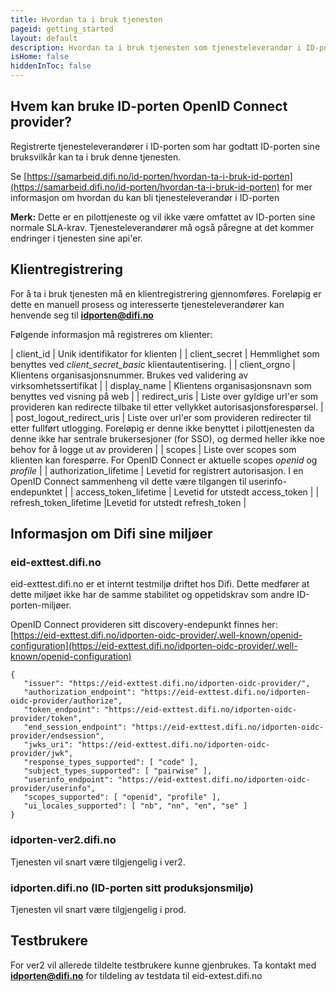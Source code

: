 ```yaml
---
title: Hvordan ta i bruk tjenesten
pageid: getting_started
layout: default
description: Hvordan ta i bruk tjenesten som tjenesteleverandør i ID-porten
isHome: false
hiddenInToc: false
---
```


## Hvem kan bruke ID-porten OpenID Connect provider?

Registrerte tjenesteleverandører i ID-porten som har godtatt ID-porten sine bruksvilkår kan ta i bruk denne tjenesten.

Se [https://samarbeid.difi.no/id-porten/hvordan-ta-i-bruk-id-porten](https://samarbeid.difi.no/id-porten/hvordan-ta-i-bruk-id-porten) for mer informasjon om hvordan du kan bli tjenesteleverandør i ID-porten

**Merk:** Dette er en pilottjeneste og vil ikke være omfattet av ID-porten sine normale SLA-krav. Tjenesteleverandører må også påregne at det kommer endringer i tjenesten sine api'er.

## Klientregistrering

For å ta i bruk tjenesten må en klientregistrering gjennomføres. Foreløpig er dette en manuell prosess og interesserte tjenesteleverandører kan henvende seg til **idporten@difi.no**

Følgende informasjon må registreres om klienter:

| client_id | Unik identifikator for klienten |
| client_secret | Hemmlighet som benyttes ved *client_secret_basic* klientautentisering. |
| client_orgno | Klientens organisasjonsnummer. Brukes ved validering av virksomhetssertifikat |
| display_name | Klientens organisasjonsnavn som benyttes ved visning på web |
| redirect_uris | Liste over gyldige url'er som provideren kan redirecte tilbake til etter vellykket autorisasjonsforespørsel. |
| post_logout_redirect_uris | Liste over url'er som provideren redirecter til etter fullført utlogging. Foreløpig er denne ikke benyttet i pilottjenesten da denne ikke har sentrale brukersesjoner (for SSO), og dermed heller ikke noe behov for å logge ut av provideren |
| scopes | Liste over scopes som klienten kan forespørre. For OpenID Connect er aktuelle scopes *openid* og *profile* | 
| authorization_lifetime | Levetid for registrert autorisasjon. I en OpenID Connect sammenheng vil dette være tilgangen til userinfo-endepunktet |
| access_token_lifetime | Levetid for utstedt access_token |
| refresh_token_lifetime |Levetid for utstedt refresh_token |
   


## Informasjon om Difi sine miljøer



### eid-exttest.difi.no

eid-exttest.difi.no er et internt testmiljø driftet hos Difi. Dette medfører at dette miljøet ikke har de samme stabilitet og oppetidskrav som andre ID-porten-miljøer.

OpenID Connect provideren sitt discovery-endepunkt finnes her:
[https://eid-exttest.difi.no/idporten-oidc-provider/.well-known/openid-configuration](https://eid-exttest.difi.no/idporten-oidc-provider/.well-known/openid-configuration)

```
{
   "issuer": "https://eid-exttest.difi.no/idporten-oidc-provider/",
   "authorization_endpoint": "https://eid-exttest.difi.no/idporten-oidc-provider/authorize",
   "token_endpoint": "https://eid-exttest.difi.no/idporten-oidc-provider/token",
   "end_session_endpoint": "https://eid-exttest.difi.no/idporten-oidc-provider/endsession",
   "jwks_uri": "https://eid-exttest.difi.no/idporten-oidc-provider/jwk",
   "response_types_supported": [ "code" ],
   "subject_types_supported": [ "pairwise" ],
   "userinfo_endpoint": "https://eid-exttest.difi.no/idporten-oidc-provider/userinfo",
   "scopes_supported": [ "openid", "profile" ],
   "ui_locales_supported": [ "nb", "nn", "en", "se" ]
}
```

### idporten-ver2.difi.no

Tjenesten vil snart være tilgjengelig i ver2.

### idporten.difi.no (ID-porten sitt produksjonsmiljø)

Tjenesten vil snart være tilgjengelig i prod.

## Testbrukere

For ver2 vil allerede tildelte testbrukere kunne gjenbrukes. Ta kontakt med **idporten@difi.no** for tildeling av testdata til eid-extest.difi.no